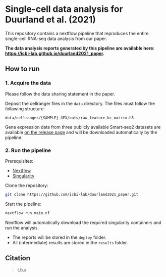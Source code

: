 # Single-cell data analysis for Duurland et al. (2021)

This repository contains a nextflow pipeline that reproduces
the entire single-cell RNA-seq data analysis from our paper.

**The data analysis reports generated by this pipeline are
available here: https://icbi-lab.github.io/duurland2021_paper.**

## How to run

### 1. Acquire the data
<!-- TODO: the data should finally become available (zenodo?) -->
Please follow the data sharing statement in the paper.

Deposit the cellranger files in the `data` directory. The files must follow the following
structure:

```console
data/cellranger/{SAMPLE}_GEX/outs/raw_feature_bc_matrix.h5
```

Gene expression data from three publicly available Smart-seq2 datasets
are available [on the release page](https://github.com/icbi-lab/duurland2021_paper/releases/tag/d0.1.0) 
and will be downloaded automatically by the pipeline. 

### 2. Run the pipeline

Prerequisites:
 * [Nextflow](https://www.nextflow.io/)
 * [Singularity](https://sylabs.io/guides/3.7/user-guide/)

Clone the repository:
```bash
git clone https://github.com/icbi-lab/duurland2021_paper.git
```

Start the pipeline:
```bash
nextflow run main.nf
```

Nextflow will automatically download the required singularity containers
and run the analysis.

 * The reports will be stored in the `deploy` folder.
 * All (intermediate) results are stored in the `results` folder.


## Citation

> t.b.a

